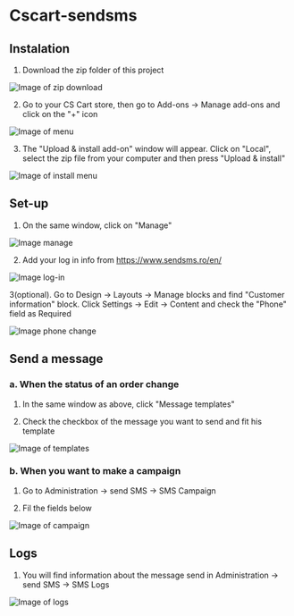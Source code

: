 # Cscart-sendsms
## Instalation
1. Download the zip folder of this project

![Image of zip download](https://github.com/sendSMS-RO/sendsms-cscart-1.0.0/blob/master/images/Download%20zip.PNG)

2. Go to your CS Cart store, then go to Add-ons -> Manage add-ons and click on the "+" icon

![Image of menu](https://github.com/sendSMS-RO/sendsms-cscart-1.0.0/blob/master/images/menu.png)

3. The "Upload & install add-on" window will appear. Click on "Local", select the zip file from your computer and then press "Upload & install"

![Image of install menu](https://github.com/sendSMS-RO/sendsms-cscart-1.0.0/blob/master/images/upload.png)

## Set-up

1. On the same window, click on "Manage"

![Image manage](https://github.com/sendSMS-RO/sendsms-cscart-1.0.0/blob/master/images/manage.png)

2. Add your log in info from https://www.sendsms.ro/en/

![Image log-in](https://github.com/sendSMS-RO/sendsms-cscart-1.0.0/blob/master/images/log%20in.png)

3(optional). Go to Design -> Layouts ->  Manage blocks and find "Customer information" block. Click Settings -> Edit -> Content and check the "Phone" field as Required

![Image phone change](https://github.com/sendSMS-RO/sendsms-cscart-1.0.0/blob/master/images/phone.png)

## Send a message 

### a. When the status of an order change

1. In the same window as above, click "Message templates"

2. Check the checkbox of the message you want to send and fit his template

![Image of templates](https://github.com/sendSMS-RO/sendsms-cscart-1.0.0/blob/master/images/templates.png)

### b. When you want to make a campaign

1. Go to Administration -> send SMS -> SMS Campaign

2. Fil the fields below

![Image of campaign](https://github.com/sendSMS-RO/sendsms-cscart-1.0.0/blob/master/images/campaign.png)

## Logs

1. You will find information about the message send in Administration -> send SMS -> SMS Logs

![Image of logs](https://github.com/sendSMS-RO/sendsms-cscart-1.0.0/blob/master/images/logs.png)